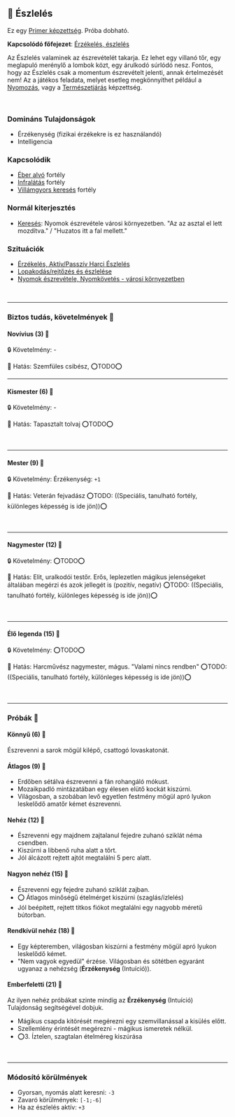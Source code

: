 ## 🔵 Észlelés

Ez egy [Primer képzettség](../017_primer_szekunder_ismeretek.md). Próba dobható.

**Kapcsolódó főfejezet**: [Érzékelés, észlelés](../szituaciok/erzekeles_eszleles_aktiv_passziv.md)

Az Észlelés valaminek az észrevételét takarja. Ez lehet egy villanó tőr, egy meglapuló merénylő a lombok közt, egy árulkodó súrlódó nesz. Fontos, hogy az Észlelés csak a momentum észrevételt jelenti, annak értelmezését nem! Az a játékos feladata, melyet esetleg megkönnyíthet például a [Nyomozás](nyomozas.md), vagy a [Természetjárás](../kepzettsegek.szekunder/termeszetjaras.md) képzettség.

<br />

### Domináns Tulajdonságok

- Érzékenység (fizikai érzékekre is ez használandó)
- Intelligencia

### Kapcsolódik

- [Éber alvó](../fortelyok.altalanos/eber_alvo.md) fortély
- [Infralátás](../fortelyok.erzekek/infralatas.md) fortély
- [Villámgyors keresés](../fortelyok.altalanos/villamgyors.kereses.md) fortély

### Normál kiterjesztés

- [Keresés](../fortelyok.altalanos/kereses.md): Nyomok észrevétele városi környezetben. "Az az asztal el lett mozdítva." / "Huzatos itt a fal mellett."

### Szituációk

- [Érzékelés, Aktív/Passzív Harci Észlelés](../szituaciok/erzekeles_eszleles_aktiv_passziv.md)
- [Lopakodás/rejtőzés és észlelése](../szituaciok/lopakodas_rejtozes_es_eszlelese.md)
- [Nyomok észrevétele, Nyomkövetés - városi környezetben](../szituaciok/nyomok_nyomkovetes_varos.md)

<br />

---
### Biztos tudás, követelmények 📖

#### Novívius (3) 📖

🔒 Követelmény: -

🌟 Hatás: Szemfüles csibész, ⭕TODO⭕

---
#### Kismester (6) 📖

🔒 Követelmény: -

🌟 Hatás: Tapasztalt tolvaj ⭕TODO⭕

<br />

---
#### Mester (9) 📖

🔒 Követelmény: Érzékenység: `+1`

🌟 Hatás: Veterán fejvadász 
⭕TODO: ((Speciális, tanulható fortély, különleges képesség is ide jön))⭕

<br />

---
#### Nagymester (12) 📖

🔒 Követelmény:  ⭕TODO⭕

🌟 Hatás: Elit, uralkodói testőr. Erős, leplezetlen mágikus jelenségeket általában megérzi és azok jellegét is (pozitív, negatív)
⭕TODO: ((Speciális, tanulható fortély, különleges képesség is ide jön))⭕

<br />

---
#### Élő legenda (15) 📖

🔒 Követelmény:  ⭕TODO⭕

🌟 Hatás: Harcművész nagymester, mágus. "Valami nincs rendben"
⭕TODO: ((Speciális, tanulható fortély, különleges képesség is ide jön))⭕

<br />

---
### Próbák 🎲 

#### Könnyű (6) 🎲 

Észrevenni a sarok mögül kilépő, csattogó lovaskatonát.

#### Átlagos (9) 🎲 

-  Erdőben sétálva észrevenni a fán rohangáló mókust.  
- Mozaikpadló mintázatában egy élesen elütő kockát kiszúrni.  
- Világosban, a szobában levő egyetlen festmény mögül apró lyukon leskelődő amatőr kémet észrevenni.

#### Nehéz (12) 🎲 

- Észrevenni egy majdnem zajtalanul fejedre zuhanó sziklát néma csendben.
- Kiszúrni a libbenő ruha alatt a tőrt.
- Jól álcázott rejtett ajtót megtalálni 5 perc alatt.


#### Nagyon nehéz (15) 🎲 

- Észrevenni egy fejedre zuhanó sziklát zajban.
- ⭕ Átlagos minőségű ételmérget kiszúrni (szaglás/ízlelés)
- Jól beépített, rejtett titkos fiókot megtalálni egy nagyobb méretű bútorban.

#### Rendkívül nehéz (18) 🎲 

- Egy képteremben, világosban kiszúrni a festmény mögül apró lyukon leskelődő kémet.
- "Nem vagyok egyedül" érzése. Világosban és sötétben egyaránt ugyanaz a nehézség (**Érzékenység** (Intuíció)).

#### Emberfeletti (21) 🎲 

Az ilyen nehéz próbákat szinte mindig az **Érzékenység** (Intuíció) Tulajdonság segítségével dobjuk.
- Mágikus csapda kitörését megérezni egy szemvillanással a kisülés előtt.
- Szellemlény érintését megérezni - mágikus ismeretek nélkül.
- ⭕3. Íztelen, szagtalan ételméreg kiszúrása

<br />

---
### Módosító körülmények

- Gyorsan, nyomás alatt keresni: `-3`
- Zavaró körülmények: `[-1;-6]`
- Ha az észlelés aktív: `+3`
